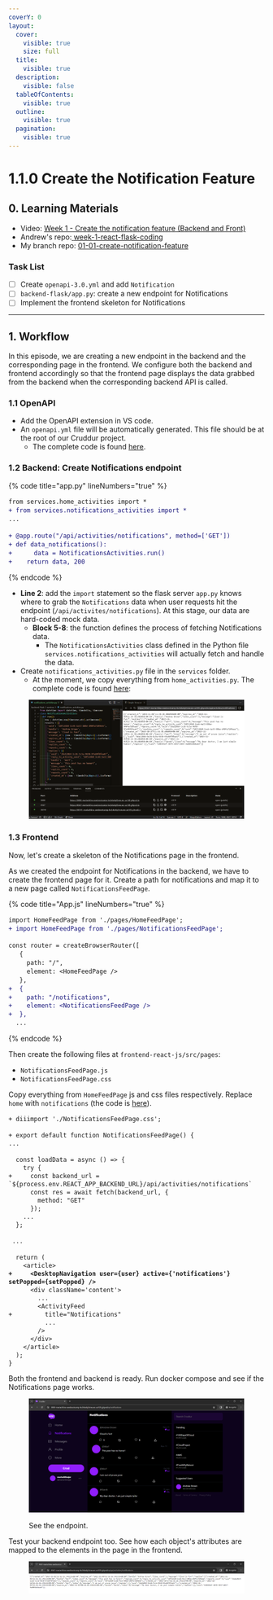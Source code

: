 ```yaml
---
coverY: 0
layout:
  cover:
    visible: true
    size: full
  title:
    visible: true
  description:
    visible: false
  tableOfContents:
    visible: true
  outline:
    visible: true
  pagination:
    visible: true
---
```


# 1.1.0 Create the Notification Feature

## 0. **Learning Materials**

* Video: [Week 1 - Create the notification feature (Backend and Front)](https://www.youtube.com/watch?v=k-\_o0cCpksk\&list=PLBfufR7vyJJ7k25byhRXJldB5AiwgNnWv\&index=25\&ab\_channel=ExamPro)
* Andrew's repo:[ ](https://github.com/omenking/aws-bootcamp-cruddur-2023/tree/week-1-react-flask-coding)[week-1-react-flask-coding](https://github.com/omenking/aws-bootcamp-cruddur-2023/tree/week-1-react-flask-coding)
* My branch repo: [01-01-create-notification-feature](https://github.com/mariachiinajar/aws-bootcamp-cruddur-2023-again/tree/01-01-create-notification-feature)

### Task List

* [ ] Create `openapi-3.0.yml`  and add `Notification`
* [ ] `backend-flask/app.py`: create a new endpoint for Notifications
* [ ] Implement the frontend skeleton for Notifications

***

## 1. Workflow

In this episode, we are creating a new endpoint in the backend and the corresponding page in the frontend. We configure both the backend and frontend accordingly so that the frontend page displays the data grabbed from the backend when the corresponding backend API is called.

### 1.1 OpenAPI

* Add the OpenAPI extension in VS code.&#x20;
* An `openapi.yml` file will be automatically generated. This file should be at the root of our Cruddur project.&#x20;
  * The complete code is found [here](https://github.com/omenking/aws-bootcamp-cruddur-2023/commit/0ebf67a4e21e878b151569e4b2cdf2b151c48a76).

### 1.2 Backend: Create Notifications endpoint

{% code title="app.py" lineNumbers="true" %}
```diff
from services.home_activities import *
+ from services.notifications_activities import *  
...

+ @app.route("/api/activities/notifications", method=['GET'])
+ def data_notifications():
+      data = NotificationsActivities.run()
+    return data, 200
```
{% endcode %}

* **Line 2**: add the `import` statement so the flask server `app.py` knows where to grab the `Notifications` data when user requests hit the endpoint (`/api/activites/notifications`). At this stage, our data are hard-coded mock data.
  * **Block 5-8**: the function defines the process of fetching Notifications data.
    * The `NotificationsActivities` class defined in the Python file  `services.notifications_activities` will actually fetch and handle the data.
* Create `notifications_activities.py` file in the `services` folder.&#x20;
  * At the moment, we copy everything from `home_activities.py`. The complete code is found [here](https://github.com/mariachiinajar/aws-bootcamp-cruddur-2023-again/blob/01-01-create-notification-feature/backend-flask/services/notifications\_activities.py):

<div data-full-width="true">

<figure><img src="../.gitbook/assets/image (42).png" alt=""><figcaption></figcaption></figure>

</div>

### 1.3 Frontend

Now, let's create a skeleton of the Notifications page in the frontend.&#x20;

As we created the endpoint for Notifications in the backend, we have to create the frontend page for it. Create a path for notifications and map it to a new page called `NotificationsFeedPage`.

{% code title="App.js" lineNumbers="true" %}
```diff
import HomeFeedPage from './pages/HomeFeedPage';
+ import HomeFeedPage from './pages/NotificationsFeedPage';

const router = createBrowserRouter([
   {
     path: "/",
     element: <HomeFeedPage />
   },
+  {
+    path: "/notifications",
+    element: <NotificationsFeedPage />
+  },
  ...
```
{% endcode %}

Then create the following files at `frontend-react-js/src/pages`:

* `NotificationsFeedPage.js`
* `NotificationsFeedPage.css`

Copy everything from `HomeFeedPage` js and css files respectively. Replace `home` with `notifications` (the code is [here](https://github.com/mariachiinajar/aws-bootcamp-cruddur-2023-again/blob/01-01-create-notification-feature/frontend-react-js/src/pages/NotificationsFeedPage.js)).

<pre class="language-diff" data-title="HomeFeedPage.js"><code class="lang-diff">+ diiimport './NotificationsFeedPage.css';

+ export default function NotificationsFeedPage() {
...

  const loadData = async () => {
    try {
+     const backend_url = `${process.env.REACT_APP_BACKEND_URL}/api/activities/notifications`
      const res = await fetch(backend_url, {
        method: "GET"
      });
    ...
  };

 ...

  return (
    &#x3C;article>
<strong>+     &#x3C;DesktopNavigation user={user} active={'notifications'} setPopped={setPopped} />
</strong>      &#x3C;div className='content'>
        ...
        &#x3C;ActivityFeed 
+         title="Notifications" 
          ...
        />
      &#x3C;/div>
    &#x3C;/article>
  );
}
</code></pre>

Both the frontend and backend is ready. Run docker compose and see if the Notifications page works.&#x20;

<div data-full-width="true">

<figure><img src="../.gitbook/assets/image (46).png" alt=""><figcaption><p>See the endpoint.</p></figcaption></figure>

</div>

Test your backend endpoint too. See how each object's attributes are mapped to the elements in the page in the frontend.&#x20;

<div data-full-width="true">

<figure><img src="../.gitbook/assets/image (45).png" alt=""><figcaption></figcaption></figure>

</div>
